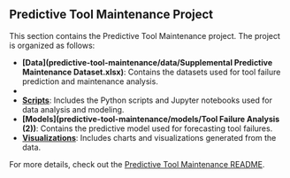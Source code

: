 ## Predictive Tool Maintenance Project

This section contains the Predictive Tool Maintenance project. The project is organized as follows:

- **[Data](predictive-tool-maintenance/data/Supplemental Predictive Maintenance Dataset.xlsx)**: Contains the datasets used for tool failure prediction and maintenance analysis.
- 
- **[Scripts](predictive-tool-maintenance/scripts/)**: Includes the Python scripts and Jupyter notebooks used for data analysis and modeling.
- **[Models](predictive-tool-maintenance/models/Tool Failure Analysis (2))**: Contains the predictive model used for forecasting tool failures.
- **[Visualizations](predictive-tool-maintenance/visualizations/)**: Includes charts and visualizations generated from the data.

For more details, check out the [Predictive Tool Maintenance README](predictive-tool-maintenance/README.md).

